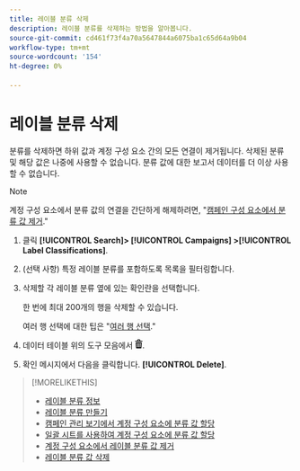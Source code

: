 ```yaml
---
title: 레이블 분류 삭제
description: 레이블 분류를 삭제하는 방법을 알아봅니다.
source-git-commit: cd461f73f4a70a5647844a6075ba1c65d64a9b04
workflow-type: tm+mt
source-wordcount: '154'
ht-degree: 0%

---
```


# 레이블 분류 삭제

분류를 삭제하면 하위 값과 계정 구성 요소 간의 모든 연결이 제거됩니다. 삭제된 분류 및 해당 값은 나중에 사용할 수 없습니다. 분류 값에 대한 보고서 데이터를 더 이상 사용할 수 없습니다.

>[!NOTE]
>
>계정 구성 요소에서 분류 값의 연결을 간단하게 해제하려면, &quot;[캠페인 구성 요소에서 분류 값 제거](classification-values-remove.md).&quot;

1. 클릭 **[!UICONTROL Search]> [!UICONTROL Campaigns] >[!UICONTROL Label Classifications]**.

1. (선택 사항) 특정 레이블 분류를 포함하도록 목록을 필터링합니다.

1. 삭제할 각 레이블 분류 옆에 있는 확인란을 선택합니다.

   한 번에 최대 200개의 행을 삭제할 수 있습니다.

   여러 행 선택에 대한 팁은 &quot;[여러 행 선택](/help/search-social-commerce/common-tasks/navigation-editing-selection/multiple-rows-select.md).&quot;

1. 데이터 테이블 위의 도구 모음에서 ![삭제](/help/search-social-commerce/assets/delete.png "삭제").

1. 확인 메시지에서 다음을 클릭합니다. **[!UICONTROL Delete]**.

>[!MORELIKETHIS]
>
>* [레이블 분류 정보](classification-about.md)
>* [레이블 분류 만들기](classification-create.md)
>* [캠페인 관리 보기에서 계정 구성 요소에 분류 값 할당](classification-values-assign-campaign-management.md)
>* [일괄 시트를 사용하여 계정 구성 요소에 분류 값 할당](classification-values-assign-bulksheets.md)
>* [계정 구성 요소에서 레이블 분류 값 제거](classification-values-remove.md)
>* [레이블 분류 값 삭제](classification-values-delete.md)


